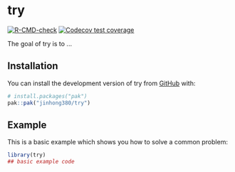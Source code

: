 
# try

<!-- badges: start -->
[![R-CMD-check](https://github.com/jinhong380/try/actions/workflows/R-CMD-check.yaml/badge.svg)](https://github.com/jinhong380/try/actions/workflows/R-CMD-check.yaml)
[![Codecov test coverage](https://codecov.io/gh/jinhong380/try/graph/badge.svg)](https://app.codecov.io/gh/jinhong380/try)
<!-- badges: end -->

The goal of try is to ...

## Installation

You can install the development version of try from [GitHub](https://github.com/) with:

``` r
# install.packages("pak")
pak::pak("jinhong380/try")
```

## Example

This is a basic example which shows you how to solve a common problem:

``` r
library(try)
## basic example code
```

